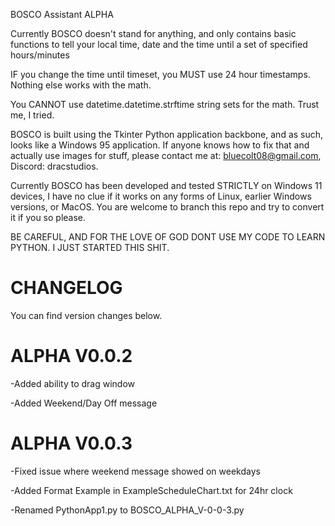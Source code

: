 BOSCO Assistant ALPHA

Currently BOSCO doesn't stand for anything, and only contains basic functions to tell your local time, date and the time until a set of specified hours/minutes

IF you change the time until timeset, you MUST use 24 hour timestamps. Nothing else works with the math.

You CANNOT use datetime.datetime.strftime string sets for the math. Trust me, I tried.

BOSCO is built using the Tkinter Python application backbone, and as such, looks like a Windows 95 application. If anyone knows how to fix that and actually use images for stuff, please contact me at: bluecolt08@gmail.com, Discord: dracstudios.

Currently BOSCO has been developed and tested STRICTLY on Windows 11 devices, I have no clue if it works on any forms of Linux, earlier Windows versions, or MacOS. You are welcome to branch this repo and try to convert it if you so please.

BE CAREFUL, AND FOR THE LOVE OF GOD DONT USE MY CODE TO LEARN PYTHON. I JUST STARTED THIS SHIT.

# CHANGELOG

You can find version changes below.

# ALPHA V0.0.2

-Added ability to drag window

-Added Weekend/Day Off message

# ALPHA V0.0.3

-Fixed issue where weekend message showed on weekdays

-Added Format Example in ExampleScheduleChart.txt for 24hr clock

-Renamed PythonApp1.py to BOSCO_ALPHA_V-0-0-3.py
